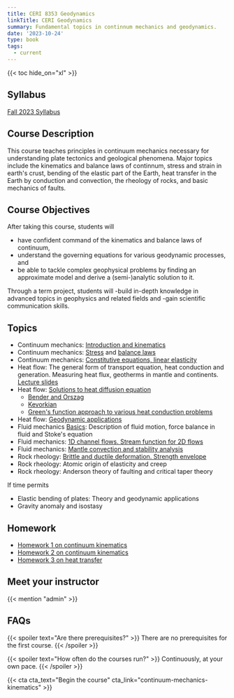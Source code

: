 ```yaml
---
title: CERI 8353 Geodynamics
linkTitle: CERI Geodynamics
summary: Fundamental topics in continnum mechanics and geodynamics.
date: '2023-10-24'
type: book
tags:
  - current
---
```


<!-- {{< figure src="featured.jpg" >}} -->

{{< toc hide_on="xl" >}}

## Syllabus

[Fall 2023 Syllabus](/uploads/geodynamics/CERI-7353-8353_Geodynamics_Syllabus_Fall2023.pdf)

## Course Description

This course teaches principles in continuum mechanics necessary for understanding plate tectonics and geological phenomena. Major topics include the kinematics and balance laws of continnum, stress and strain in earth's crust, bending of the elastic part of the Earth, heat transfer in the Earth by conduction and convection, the rheology of rocks, and basic mechanics of faults.


## Course Objectives

After taking this course, students will
- have confident command of the kinematics and balance laws of continuum,
- understand the governing equations for various geodynamic processes, and
- be able to tackle complex geophysical problems by finding an approximate model and derive a (semi-)analytic solution to it.

Through a term project, students will 
-build in-depth knowledge in advanced topics in geophysics and related fields and
-gain scientific communication skills.

## Topics
<!--Fundamental {{<hl>}}Python programming skills{{</hl>}}-->
- Continuum mechanics: [Introduction and kinematics](/uploads/geodynamics/ContinuumMechanics-Kinematics.pdf)
- Continuum mechanics: [Stress](/uploads/geodynamics/ContinuumMechanics-Stress.pdf) and [balance laws](/uploads/geodynamics/ContinuumMechanics-BalanceLaws.pdf)
- Continuum mechanics: [Constitutive equations, linear elasticity](/uploads/geodynamics/ContinuumMechanics-ConstitutiveRelation.pdf)
- Heat flow: The general form of transport equation, heat conduction and generation. Measuring heat flux, geotherms in mantle and continents. [Lecture slides](/uploads/geodynamics/HeatTransfer-HeatEnergy.pdf)
- Heat flow: [Solutions to heat diffusion equation](/uploads/geodynamics/HeatTransfer-HeatConduction.pdf)
  - [Bender and Orszag](/uploads/geodynamics/HeatTransfer-BenderOrszag.pdf)
  - [Kevorkian](/uploads/geodynamics/HeatTransfer-Kevorkian.pdf)
  - [Green's function approach to various heat conduction problems](/uploads/geodynamics/HeatTransfer-PDEPrimer.pdf)
- Heat flow: [Geodynamic applications](/uploads/geodynamics/HeatTransfer-GeodynamicApplications.pdf)
- Fluid mechanics [Basics](/uploads/geodynamics/FluidMechanics-Basics.pdf): Description of fluid motion, force balance in fluid and Stoke's equation
- Fluid mechanics: [1D channel flows. Stream function for 2D flows](/uploads/geodynamics/FluidMechanics-1DFlows-StreamFunction.pdf)
- Fluid mechanics: [Mantle convection and stability analysis](/uploads/geodynamics/FluidMechanics-ElementaryStabilityAnalysis.pdf)
- Rock rheology: [Brittle and ductile deformation. Strength envelope](/uploads/geodynamics/Rheology-Brittle-Ductile-YSE.pdf)
- Rock rheology: Atomic origin of elasticity and creep
- Rock rheology: Anderson theory of faulting and critical taper theory

If time permits

- Elastic bending of plates: Theory and geodynamic applications
- Gravity anomaly and isostasy

## Homework
- [Homework 1 on continuum kinematics](/uploads/geodynamics/CERI8353_Geodynamics_homework1.pdf)
- [Homework 2 on continuum kinematics](/uploads/geodynamics/CERI8353_Geodynamics_homework2.pdf)
- [Homework 3 on heat transfer](/uploads/geodynamics/CERI8353_Geodynamics_homework3.pdf)

<!--
## Courses in this program

{{< list_children >}}
-->
## Meet your instructor

{{< mention "admin" >}}

## FAQs

{{< spoiler text="Are there prerequisites?" >}}
There are no prerequisites for the first course.
{{< /spoiler >}}

{{< spoiler text="How often do the courses run?" >}}
Continuously, at your own pace.
{{< /spoiler >}}

{{< cta cta_text="Begin the course" cta_link="continuum-mechanics-kinematics" >}}

